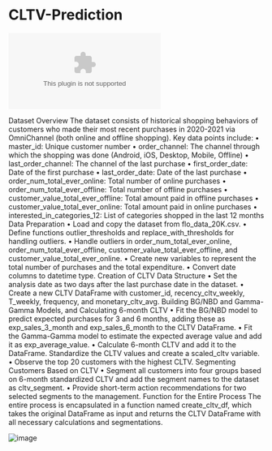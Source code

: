 # CLTV-Prediction
![image](https://github.com/fatmacetinn/CLTV-Prediction/files/13666935/cltv.docx)

Dataset Overview
The dataset consists of historical shopping behaviors of customers who made their most recent purchases in 2020-2021 via OmniChannel (both online and offline shopping). Key data points include:
•	master_id: Unique customer number
•	order_channel: The channel through which the shopping was done (Android, iOS, Desktop, Mobile, Offline)
•	last_order_channel: The channel of the last purchase
•	first_order_date: Date of the first purchase
•	last_order_date: Date of the last purchase
•	order_num_total_ever_online: Total number of online purchases
•	order_num_total_ever_offline: Total number of offline purchases
•	customer_value_total_ever_offline: Total amount paid in offline purchases
•	customer_value_total_ever_online: Total amount paid in online purchases
•	interested_in_categories_12: List of categories shopped in the last 12 months
Data Preparation
•	Load and copy the dataset from flo_data_20K.csv.
•	Define functions outlier_thresholds and replace_with_thresholds for handling outliers.
•	Handle outliers in order_num_total_ever_online, order_num_total_ever_offline, customer_value_total_ever_offline, and customer_value_total_ever_online.
•	Create new variables to represent the total number of purchases and the total expenditure.
•	Convert date columns to datetime type.
Creation of CLTV Data Structure
•	Set the analysis date as two days after the last purchase date in the dataset.
•	Create a new CLTV DataFrame with customer_id, recency_cltv_weekly, T_weekly, frequency, and monetary_cltv_avg.
Building BG/NBD and Gamma-Gamma Models, and Calculating 6-month CLTV
•	Fit the BG/NBD model to predict expected purchases for 3 and 6 months, adding these as exp_sales_3_month and exp_sales_6_month to the CLTV DataFrame.
•	Fit the Gamma-Gamma model to estimate the expected average value and add it as exp_average_value.
•	Calculate 6-month CLTV and add it to the DataFrame. Standardize the CLTV values and create a scaled_cltv variable.
•	Observe the top 20 customers with the highest CLTV.
Segmenting Customers Based on CLTV
•	Segment all customers into four groups based on 6-month standardized CLTV and add the segment names to the dataset as cltv_segment.
•	Provide short-term action recommendations for two selected segments to the management.
Function for the Entire Process
The entire process is encapsulated in a function named create_cltv_df, which takes the original DataFrame as input and returns the CLTV DataFrame with all necessary calculations and segmentations.

![image](https://github.com/fatmacetinn/CLTV-Prediction/assets/142151744/9af75f5d-980c-474d-9e17-653811437692)
